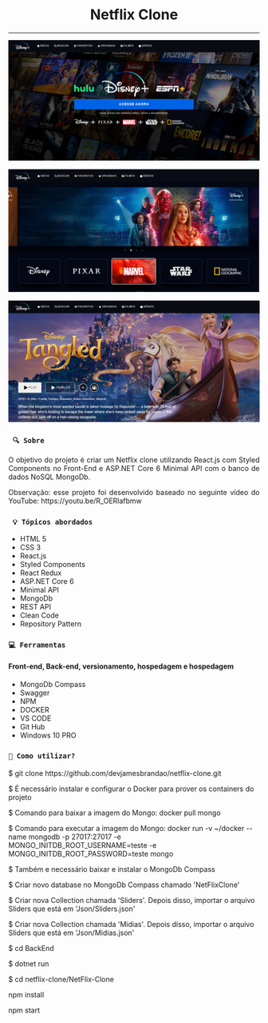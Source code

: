 <h1 align="center"><strong>Netflix Clone</strong></h1>

<hr/>

<p align="center">
    <img src="/Imagens/inicio.png" alt="Página de início" title="Início">
</p> 

<p align="center">
    <img src="/Imagens/home.png" alt="Página de conteúdo" title="Conteúdo">
</p> 

<p align="center">
    <img src="/Imagens/detalhes.png" alt="Página de detalhes" title="Detalhes">
</p> 


### ` 🔍 Sobre`

<p align="justify">O objetivo do projeto é criar um Netflix clone utilizando React.js com Styled Components no Front-End e ASP.NET Core 6 Minimal API com o banco de dados NoSQL MongoDb.</p>

<p align="justify">Observação: esse projeto foi desenvolvido baseado no seguinte vídeo do YouTube: https://youtu.be/R_OERlafbmw</p>

### ` 💡 Tópicos abordados`

* HTML 5
* CSS 3
* React.js
* Styled Components
* React Redux
* ASP.NET Core 6
* Minimal API
* MongoDb
* REST API
* Clean Code
* Repository Pattern

### `💻 Ferramentas`

#### Front-end, Back-end, versionamento, hospedagem e hospedagem

* MongoDb Compass
* Swagger
* NPM
* DOCKER
* VS CODE
* Git Hub
* Windows 10 PRO

### `🔎 Como utilizar?`

<p>$ git clone https://github.com/devjamesbrandao/netflix-clone.git</p>

<p>$ É necessário instalar e configurar o Docker para prover os containers do projeto</p>

<p>$ Comando para baixar a imagem do Mongo: docker pull mongo</p>

<p>$ Comando para executar a imagem do Mongo: docker run -v ~/docker --name mongodb -p 27017:27017 -e MONGO_INITDB_ROOT_USERNAME=teste -e MONGO_INITDB_ROOT_PASSWORD=teste mongo</p>

<p>$ Também e necessário baixar e instalar o MongoDb Compass</p>

<p>$ Criar novo database no MongoDb Compass chamado 'NetFlixClone'</p>

<p>$ Criar nova Collection chamada 'Sliders'. Depois disso, importar o arquivo Sliders que está em 'Json/Sliders.json'</p>

<p>$ Criar nova Collection chamada 'Midias'. Depois disso, importar o arquivo Sliders que está em 'Json/Midias.json'</p>

<p>$ cd BackEnd</p>

<p>$ dotnet run</p>

<p>$ cd netflix-clone/NetFlix-Clone</p>

<p>npm install</p>

<p>npm start</p>